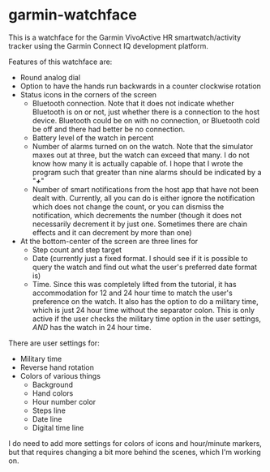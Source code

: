 # garmin-watchface
This is a watchface for the Garmin VivoActive HR smartwatch/activity tracker using the Garmin
Connect IQ development platform.

Features of this watchface are:  
* Round analog dial
* Option to have the hands run backwards in a counter clockwise rotation
* Status icons in the corners of the screen
  * Bluetooth connection. Note that it does not indicate whether Bluetooth is on or not, just whether there
  is a connection to the host device. Bluetooth could be on with no connection, or Bluetooth cold be off
  and there had better be no connection.
  * Battery level of the watch in percent
  * Number of alarms turned on on the watch. Note that the simulator maxes out at three, but the watch can exceed
  that many. I do not know how many it is actually capable of. I hope that I wrote the program such that greater
  than nine alarms should be indicated by a "**_+_**"
  * Number of smart notifications from the host app that have not been dealt with. Currently, all you can do is
  either ignore the notification which does not change the count, or you can dismiss the notification, which
  decrements the number (though it does not necessarily decrement it by just one. Sometimes there are chain
  effects and it can decrement by more than one)
* At the bottom-center of the screen are three lines for
  * Step count and step target
  * Date (currently just a fixed format. I should see if it is possible to query the watch and find out what the
  user's preferred date format is)
  * Time. Since this was completely lifted from the tutorial, it has accommodation for 12 and 24 hour time to
  match the user's preference on the watch. It also has the option to do a military time, which is just 24 hour
  time without the separator colon. This is only active if the user checks the military time option in the user
  settings, _AND_ has the watch in 24 hour time.

There are user settings for:
  * Military time
  * Reverse hand rotation
  * Colors of various things
    * Background
    * Hand colors
    * Hour number color
    * Steps line
    * Date line
    * Digital time line
    
I do need to add more settings for colors of icons and hour/minute markers, but that requires
  changing a bit more behind the scenes, which I'm working on.
